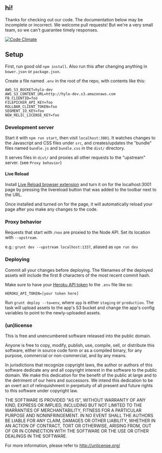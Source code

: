## hi!

Thanks for checking out our code. The documentation below may be incomplete or incorrect. We welcome pull requests! But we're a very small team, so we can't guarantee timely responses.

[![Code Climate](https://codeclimate.com/github/Hylozoic/hylo-frontend/badges/gpa.svg)](https://codeclimate.com/github/Hylozoic/hylo-frontend)

## Setup

First, run good old `npm install`. Also run this after changing anything in `bower.json` or `package.json`.

Create a file named `.env` in the root of the repo, with contents like this:

```
AWS_S3_BUCKET=hylo-dev
AWS_S3_CONTENT_URL=http://hylo-dev.s3.amazonaws.com
FB_CLIENTID=foo
FILEPICKER_API_KEY=foo
ROLLBAR_CLIENT_TOKEN=foo
SEGMENT_IO_KEY=foo
NEW_RELIC_LICENSE_KEY=foo
```

### Development server

Start it with `npm run start`, then visit `localhost:3001`. It watches changes to the Javascript and CSS files under `src`, and creates/updates the "bundle" files named `bundle.js` and `bundle.css` in the `dist/` directory.

It serves files in `dist/` and proxies all other requests to the "upstream" server. (see `Proxy behavior`)

#### Live Reload

Install [Live Reload browser extension](https://chrome.google.com/webstore/detail/livereload/jnihajbhpnppcggbcgedagnkighmdlei?hl=en) and turn it on for the
localhost:3001 page by pressing the livereload button that was added to the toolbar next to the URL.

Once installed and turned on for the page, it will automatically reload your page after you make any changes
to the code.

### Proxy behavior

Requests that start with `/noo` are proxied to the Node API. Set its location with `--upstream`.

e.g.: `grunt dev --upstream localhost:1337`, aliased as `npm run dev`

### Deploying

Commit all your changes before deploying. The filenames of the deployed assets will include the first 8 characters of the most recent commit hash.

Make sure to have your [Heroku API token](https://heroku.com/account) to the `.env` file like so:

```
HEROKU_API_TOKEN=[your token here]
```

Run `grunt deploy --to=env`, where `app` is either `staging` or `production`. The task will upload assets to the app's S3 bucket and change the app's config variables to point to the newly-uploaded assets.

### (un)license

This is free and unencumbered software released into the public domain.

Anyone is free to copy, modify, publish, use, compile, sell, or distribute this software, either in source code form or as a compiled binary, for any purpose, commercial or non-commercial, and by any means.

In jurisdictions that recognize copyright laws, the author or authors of this software dedicate any and all copyright interest in the software to the public domain. We make this dedication for the benefit of the public at large and to the detriment of our heirs and successors. We intend this dedication to be an overt act of relinquishment in perpetuity of all present and future rights to this software under copyright law.

THE SOFTWARE IS PROVIDED "AS IS", WITHOUT WARRANTY OF ANY KIND, EXPRESS OR IMPLIED, INCLUDING BUT NOT LIMITED TO THE WARRANTIES OF MERCHANTABILITY, FITNESS FOR A PARTICULAR PURPOSE AND NONINFRINGEMENT. IN NO EVENT SHALL THE AUTHORS BE LIABLE FOR ANY CLAIM, DAMAGES OR OTHER LIABILITY, WHETHER IN AN ACTION OF CONTRACT, TORT OR OTHERWISE, ARISING FROM, OUT OF OR IN CONNECTION WITH THE SOFTWARE OR THE USE OR OTHER DEALINGS IN THE SOFTWARE.

For more information, please refer to http://unlicense.org/
